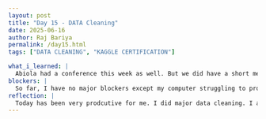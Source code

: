 ```yaml
---
layout: post
title: "Day 15 - DATA Cleaning"
date: 2025-06-16
author: Raj Bariya
permalink: /day15.html
tags: ["DATA CLEANING", "KAGGLE CERTIFICATION"]

what_i_learned: |
  Abiola had a conference this week as well. But we did have a short meeting with her early in the morning. She advised us to complete our training. I completed my training and started working on the datasets we had. I did some data cleaning like removing unnnecessary columns, dropping null values and more. After cleaning those data, I browsed on how I can apply the ML model that we learned previously on my dataset. 
blockers: |
  So far, I have no major blockers except my computer struggling to process large datasets.
reflection: |
  Today has been very prodcutive for me. I did major data cleaning. I also got some certification from kaggle which I can post on LinkedIn. Like I mentioned earlier, my computer struggled to work with large dataset, so I initially sampled my dataset to make it smaller and did some XGBoost to practice my ML model developing skill.
---
```

